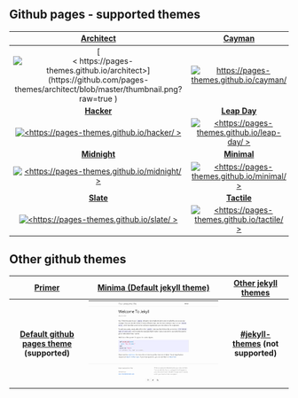 ##  Github pages - supported themes

 [ Architect](https://pages-themes.github.io/architect/) |  [Cayman]( https://pages-themes.github.io/cayman/) | [Dinky]( https://pages-themes.github.io/dinky/)  
:--: | :--: | :--:  
[![< https://pages-themes.github.io/architect>](https://github.com/pages-themes/architect/blob/master/thumbnail.png?raw=true )](https://pages-themes.github.io/architect ) | [![<https://pages-themes.github.io/cayman/>](https://raw.githubusercontent.com/pages-themes/cayman/master/thumbnail.png)](https://pages-themes.github.io/cayman/) | [![<https://pages-themes.github.io/dinky/ >]( https://github.com/pages-themes/dinky/blob/master/thumbnail.png?raw=true)](https://pages-themes.github.io/dinky/ )  
**[Hacker]( https://pages-themes.github.io/hacker/)** |  **[Leap Day](https://pages-themes.github.io/leap-day/  )**  | [**Merlot**]( https://pages-themes.github.io/merlot/)  
[![<https://pages-themes.github.io/hacker/ >](https://github.com/pages-themes/hacker/blob/master/thumbnail.png?raw=true )](https://pages-themes.github.io/hacker/ ) | [![<https://pages-themes.github.io/leap-day/ >](https://raw.githubusercontent.com/pages-themes/leap-day/master/thumbnail.png )](https://pages-themes.github.io/leap-day/  ) |  [![<https://pages-themes.github.io/merlot/ >]( https://raw.githubusercontent.com/pages-themes/merlot/master/thumbnail.png)](https://pages-themes.github.io/merlot/ )  
 **[Midnight]( https://pages-themes.github.io/midnight/)** | **[Minimal]( https://pages-themes.github.io/minimal/)** | **[Modernist](https://pages-themes.github.io/modernist/  )**  
[![<https://pages-themes.github.io/midnight/ >](https://github.com/pages-themes/midnight/blob/master/thumbnail.png?raw=true )](https://pages-themes.github.io/midnight/ ) | [![<https://pages-themes.github.io/minimal/ >]( https://raw.githubusercontent.com/pages-themes/minimal/master/thumbnail.png)](https://pages-themes.github.io/minimal/ ) |  [![<https://pages-themes.github.io/modernist/ >]( https://raw.githubusercontent.com/pages-themes/modernist/master/thumbnail.png)](https://pages-themes.github.io/modernist/  )  
**[Slate]( https://pages-themes.github.io/slate/ )** | **[Tactile]( https://pages-themes.github.io/tactile/)** | **[Time Machine]( https://pages-themes.github.io/time-machine/)**  
[![<https://pages-themes.github.io/slate/ >](https://raw.githubusercontent.com/pages-themes/slate/master/thumbnail.png )]( https://pages-themes.github.io/slate/ ) | [![<https://pages-themes.github.io/tactile/ >]( https://github.com/pages-themes/tactile/blob/master/thumbnail.png?raw=true)]( https://pages-themes.github.io/tactile/) | [![<https://pages-themes.github.io/time-machine/>](https://raw.githubusercontent.com/pages-themes/time-machine/master/thumbnail.png)](<https://pages-themes.github.io/time-machine/>)    

## Other github themes  

**[Primer](https://pages-themes.github.io/primer/)** |  **[Minima (Default jekyll theme)](https://jekyll.github.io/minima/)** | **[Other jekyll themes](https://github.com/topics/jekyll-theme)**  
:--: | :--: | :--:  
**[Default github pages theme]( https://pages-themes.github.io/primer/)  (supported)** |  [![<https://jekyll.github.io/minima/ >]( https://github.com/jekyll/minima/blob/v2.5.0/screenshot.png?raw=true)]( https://jekyll.github.io/minima/)   |  **[#jekyll-themes](https://github.com/topics/jekyll-theme) (not supported)**  
